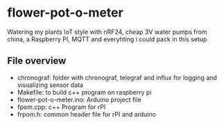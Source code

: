 # flower-pot-o-meter
Watering my plants IoT style with nRF24, cheap 3V water pumps from china, a Raspberry PI, MQTT and everyhting i could pack in this setup

## File overview

- chronograf: folder with chronograf, telegraf and influx for logging and visualizing sensor data
- Makefile: to build c++ program on raspberry pi
- flower-pot-o-meter.ino: Arduino project file
- fpom.cpp: c++ Program for rPI
- frpom.h: common header file for rPI and arduino
